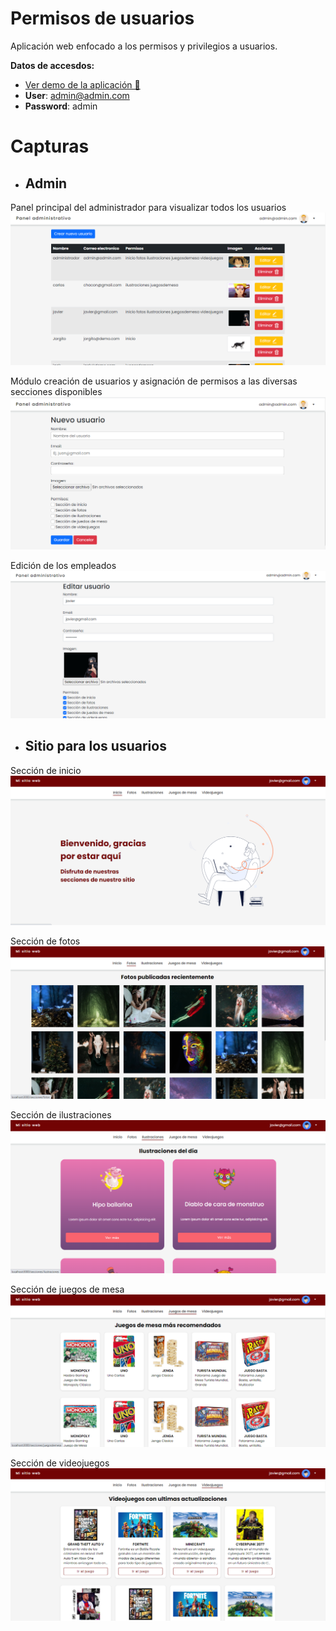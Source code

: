# Permisos de usuarios
 Aplicación web enfocado a los permisos y privilegios a usuarios.

__Datos de accesdos:__

- [Ver demo de la aplicación 🔗](https://permisos.vercel.app/login)
- **User**: admin@admin.com
- **Password**: admin

# Capturas

* ## Admin
Panel principal del administrador para visualizar todos los usuarios
![](docs/lista.png)

Módulo creación de usuarios y asignación de permisos a las diversas secciones disponibles
![](docs/crear-empleado.png)

Edición de los empleados
![](docs/editar-empleado.png)

* ## Sitio para los usuarios
Sección de inicio 
![](docs/inicio.png)

Sección de fotos
![](docs/fotos.png)

Sección de ilustraciones 
![](docs/ilustraciones.png)

Sección de juegos de mesa
![](docs/juegos-de-mesa.png)

Sección de videojuegos 
![](docs/videojuegos.png)
